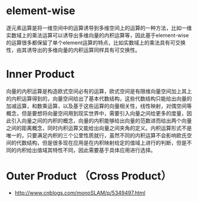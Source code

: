 # element-wise
逐元素运算是将一维空间中的运算诱导到多维空间上的运算的一种方法，比如一维实数域上的乘法运算可以诱导出多维向量的内积运算等，因此基于element-wise的运算很多都保留了单个element运算的特点，比如实数域上的乘法具有可交换性，由其诱导出的多维向量的内积运算同样具有可交换性。
# Inner Product
向量的内积运算是构造欧式空间必有的运算，欧式空间是有限维向量空间加上其上的内积运算得到的，向量空间给出了基本代数结构，这些代数结构只能给出向量的加减运算，和数乘运算，以及基于这些运算的向量相关性，线性映射，对偶空间等概念，但是要想将向量空间用到现实世界中，需要引入向量之间给更多的度量，因此引入向量之间的内积的概念，向量的内积能够给出向量的范数进而给出两个向量之间的距离概念，同时内积运算又能给出向量之间夹角的定义。内积运算形式不是唯一的，只要满足内积的三个公里性质就行，虽然不同的内积运算不会影响欧氏空间的代数结构，但是很多现在应用是在内积映射给定的值域上进行的判断，但是不同的内积给出值域其特性不同，因此需要基于具体应用进行选择。
# Outer Product （Cross Product）
+ http://www.cnblogs.com/monoSLAM/p/5349497.html
